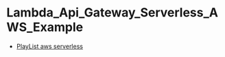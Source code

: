 # Lambda_Api_Gateway_Serverless_AWS_Example
* [PlayList aws serverless](https://www.youtube.com/playlist?list=PLCl11UFjHurBhSQCwGDw7uDd2yAu5tVsV)

